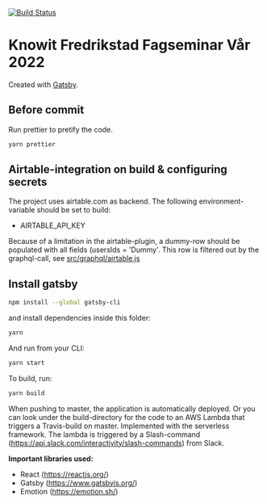 [![Build Status](https://app.travis-ci.com/knowit/fagseminar-fredrikstad-2022.svg?branch=master)](https://app.travis-ci.com/github/knowit/fagseminar-fredrikstad-2022)

# Knowit Fredrikstad Fagseminar Vår 2022

Created with [Gatsby](https://www.gatsbyjs.org/).

## Before commit

Run prettier to pretify the code.

```sh
yarn prettier
```

## Airtable-integration on build & configuring secrets

The project uses airtable.com as backend. The following environment-variable should be set to build:

- AIRTABLE_API_KEY

Because of a limitation in the airtable-plugin, a dummy-row should be populated with all fields (usersIds = 'Dummy'. This row is filtered out by the graphql-call, see [src/graphql/airtable.js](airtable.js)

## Install gatsby

```sh
npm install --global gatsby-cli
```

and install dependencies inside this folder:

```sh
yarn
```

And run from your CLI:

```sh
yarn start
```

To build, run:

```sh
yarn build
```

When pushing to master, the application is automatically deployed. Or you can look under the build-directory for the code to an AWS Lambda that triggers a Travis-build on master. Implemented with the serverless framework. The lambda is triggered by a Slash-command (https://api.slack.com/interactivity/slash-commands) from Slack.

**Important libraries used:**

- React (https://reactjs.org/)
- Gatsby (https://www.gatsbyjs.org/)
- Emotion (https://emotion.sh/)

